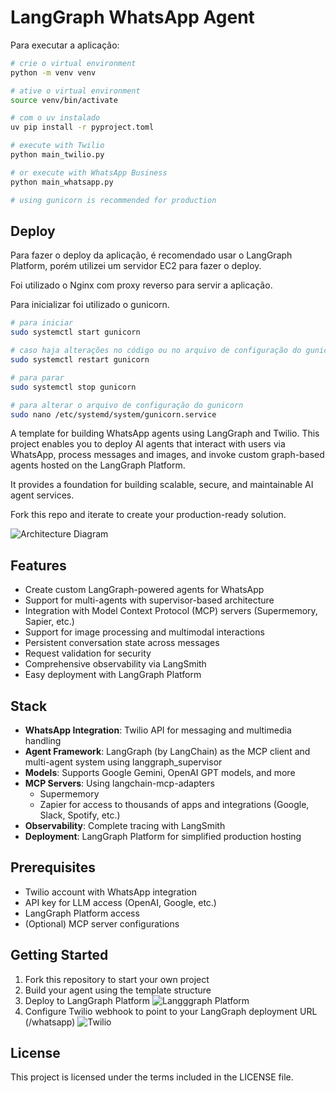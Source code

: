 # LangGraph WhatsApp Agent

Para executar a aplicação:
```bash
# crie o virtual environment
python -m venv venv

# ative o virtual environment
source venv/bin/activate

# com o uv instalado
uv pip install -r pyproject.toml

# execute with Twilio
python main_twilio.py

# or execute with WhatsApp Business
python main_whatsapp.py

# using gunicorn is recommended for production
```

## Deploy
Para fazer o deploy da aplicação, é recomendado usar o LangGraph Platform, porém utilizei um servidor EC2 para fazer o deploy.

Foi utilizado o Nginx com proxy reverso para servir a aplicação.

Para inicializar foi utilizado o gunicorn.

```bash
# para iniciar
sudo systemctl start gunicorn

# caso haja alterações no código ou no arquivo de configuração do gunicorn
sudo systemctl restart gunicorn

# para parar
sudo systemctl stop gunicorn

# para alterar o arquivo de configuração do gunicorn
sudo nano /etc/systemd/system/gunicorn.service
```

A template for building WhatsApp agents using LangGraph and Twilio. This project enables you to deploy AI agents that interact with users via WhatsApp, process messages and images, and invoke custom graph-based agents hosted on the LangGraph Platform.

It provides a foundation for building scalable, secure, and maintainable AI agent services.

Fork this repo and iterate to create your production-ready solution.

![Architecture Diagram](./docs/app_architecture_v0.1.0.png)

## Features

- Create custom LangGraph-powered agents for WhatsApp
- Support for multi-agents with supervisor-based architecture
- Integration with Model Context Protocol (MCP) servers (Supermemory, Sapier, etc.)
- Support for image processing and multimodal interactions
- Persistent conversation state across messages
- Request validation for security
- Comprehensive observability via LangSmith
- Easy deployment with LangGraph Platform

## Stack

- **WhatsApp Integration**: Twilio API for messaging and multimedia handling
- **Agent Framework**: LangGraph (by LangChain) as the MCP client and multi-agent system using langgraph_supervisor
- **Models**: Supports Google Gemini, OpenAI GPT models, and more
- **MCP Servers**:
  Using langchain-mcp-adapters
  - Supermemory
  - Zapier for access to thousands of apps and integrations (Google, Slack, Spotify, etc.)
- **Observability**: Complete tracing with LangSmith
- **Deployment**: LangGraph Platform for simplified production hosting

## Prerequisites

- Twilio account with WhatsApp integration
- API key for LLM access (OpenAI, Google, etc.)
- LangGraph Platform access
- (Optional) MCP server configurations

## Getting Started

1. Fork this repository to start your own project
2. Build your agent using the template structure
3. Deploy to LangGraph Platform
![Langggraph Platform](./docs/langgraph-platform_config.png)
4. Configure Twilio webhook to point to your LangGraph deployment URL (/whatsapp)
![Twilio](./docs/twilio_config.png)

## License

This project is licensed under the terms included in the LICENSE file.